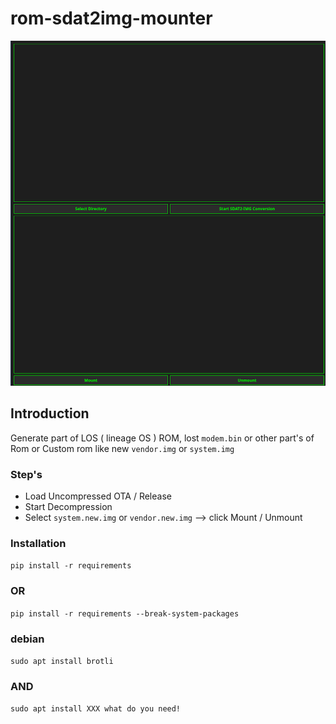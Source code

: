 # rom-sdat2img-mounter
![screenshot](screenshot.png)

## Introduction

Generate part of LOS ( lineage OS ) ROM, lost `modem.bin` or other part's of Rom or Custom rom 
like new `vendor.img` or `system.img`

### Step's

  - Load Uncompressed OTA / Release
  - Start Decompression
  - Select `system.new.img` or `vendor.new.img` --> click Mount / Unmount

### Installation 

`pip install -r requirements`

### OR 

`pip install -r requirements --break-system-packages`

### debian 

`sudo apt install brotli`

### AND 

`sudo apt install XXX what do you need!`
